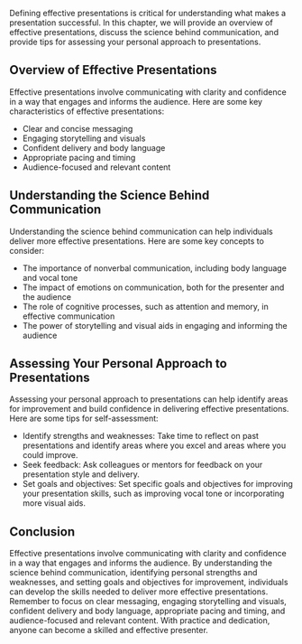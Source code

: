 
Defining effective presentations is critical for understanding what makes a presentation successful. In this chapter, we will provide an overview of effective presentations, discuss the science behind communication, and provide tips for assessing your personal approach to presentations.

Overview of Effective Presentations
-----------------------------------

Effective presentations involve communicating with clarity and confidence in a way that engages and informs the audience. Here are some key characteristics of effective presentations:

* Clear and concise messaging
* Engaging storytelling and visuals
* Confident delivery and body language
* Appropriate pacing and timing
* Audience-focused and relevant content

Understanding the Science Behind Communication
----------------------------------------------

Understanding the science behind communication can help individuals deliver more effective presentations. Here are some key concepts to consider:

* The importance of nonverbal communication, including body language and vocal tone
* The impact of emotions on communication, both for the presenter and the audience
* The role of cognitive processes, such as attention and memory, in effective communication
* The power of storytelling and visual aids in engaging and informing the audience

Assessing Your Personal Approach to Presentations
-------------------------------------------------

Assessing your personal approach to presentations can help identify areas for improvement and build confidence in delivering effective presentations. Here are some tips for self-assessment:

* Identify strengths and weaknesses: Take time to reflect on past presentations and identify areas where you excel and areas where you could improve.
* Seek feedback: Ask colleagues or mentors for feedback on your presentation style and delivery.
* Set goals and objectives: Set specific goals and objectives for improving your presentation skills, such as improving vocal tone or incorporating more visual aids.

Conclusion
----------

Effective presentations involve communicating with clarity and confidence in a way that engages and informs the audience. By understanding the science behind communication, identifying personal strengths and weaknesses, and setting goals and objectives for improvement, individuals can develop the skills needed to deliver more effective presentations. Remember to focus on clear messaging, engaging storytelling and visuals, confident delivery and body language, appropriate pacing and timing, and audience-focused and relevant content. With practice and dedication, anyone can become a skilled and effective presenter.
